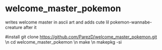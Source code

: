 # welcome_master_pokemon
writes welcome master in ascii art and adds cute lil pokemon-wannabe-creature after it

#install
git clone https://github.com/ParezD/welcome_master_pokemon.git \n
cd welcome_master_pokemon \n
make \n
makepkg -si
